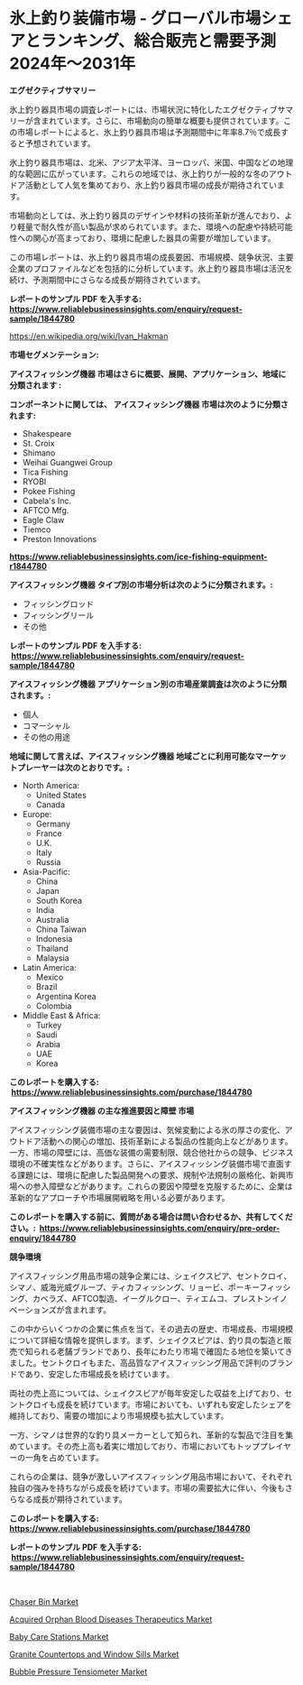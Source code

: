 <p><h1>氷上釣り装備市場 - グローバル市場シェアとランキング、総合販売と需要予測2024年〜2031年</h1></p><p><strong>エグゼクティブサマリー</strong></p>
<p><p>氷上釣り器具市場の調査レポートには、市場状況に特化したエグゼクティブサマリーが含まれています。さらに、市場動向の簡単な概要も提供されています。この市場レポートによると、氷上釣り器具市場は予測期間中に年率8.7％で成長すると予想されています。</p><p>氷上釣り器具市場は、北米、アジア太平洋、ヨーロッパ、米国、中国などの地理的な範囲に広がっています。これらの地域では、氷上釣りが一般的な冬のアウトドア活動として人気を集めており、氷上釣り器具市場の成長が期待されています。</p><p>市場動向としては、氷上釣り器具のデザインや材料の技術革新が進んでおり、より軽量で耐久性が高い製品が求められています。また、環境への配慮や持続可能性への関心が高まっており、環境に配慮した器具の需要が増加しています。</p><p>この市場レポートは、氷上釣り器具市場の成長要因、市場規模、競争状況、主要企業のプロファイルなどを包括的に分析しています。氷上釣り器具市場は活況を続け、予測期間中にさらなる成長が期待されています。</p></p>
<p><strong>レポートのサンプル PDF を入手する: <a href="https://www.reliablebusinessinsights.com/enquiry/request-sample/1844780">https://www.reliablebusinessinsights.com/enquiry/request-sample/1844780</a></strong></p>
<p><a href="https://en.wikipedia.org/wiki/Ivan_Hakman">https://en.wikipedia.org/wiki/Ivan_Hakman</a></p>
<p><strong>市場セグメンテーション:</strong></p>
<p><strong> アイスフィッシング機器 市場はさらに概要、展開、アプリケーション、地域に分類されます :</strong></p>
<p><strong>コンポーネントに関しては、 アイスフィッシング機器 市場は次のように分類されます: &nbsp;</strong></p>
<p><ul><li>Shakespeare</li><li>St. Croix</li><li>Shimano</li><li>Weihai Guangwei Group</li><li>Tica Fishing</li><li>RYOBI</li><li>Pokee Fishing</li><li>Cabela's Inc.</li><li>AFTCO Mfg.</li><li>Eagle Claw</li><li>Tiemco</li><li>Preston Innovations</li></ul></p>
<p><strong><a href="https://www.reliablebusinessinsights.com/ice-fishing-equipment-r1844780">https://www.reliablebusinessinsights.com/ice-fishing-equipment-r1844780</a></strong></p>
<p><strong> アイスフィッシング機器 タイプ別の市場分析は次のように分類されます。:</strong></p>
<p><ul><li>フィッシングロッド</li><li>フィッシングリール</li><li>その他</li></ul></p>
<p><strong>レポートのサンプル PDF を入手する: &nbsp;<a href="https://www.reliablebusinessinsights.com/enquiry/request-sample/1844780">https://www.reliablebusinessinsights.com/enquiry/request-sample/1844780</a></strong></p>
<p><strong> アイスフィッシング機器 アプリケーション別の市場産業調査は次のように分類されます。:</strong></p>
<p><ul><li>個人</li><li>コマーシャル</li><li>その他の用途</li></ul></p>
<p><strong>地域に関して言えば、アイスフィッシング機器 地域ごとに利用可能なマーケットプレーヤーは次のとおりです。:</strong></p>
<p><ul>
    <li>
        North America:
        <ul>
            <li>United States</li>
            <li>Canada</li>
        </ul>
    </li>
    <li>
        Europe:
        <ul>
            <li>Germany</li>
            <li>France</li>
            <li>U.K.</li>
            <li>Italy</li>
            <li>Russia</li>
        </ul>
    </li>
    <li>
        Asia-Pacific:
        <ul>
            <li>China</li>
            <li>Japan</li>
            <li>South Korea</li>
            <li>India</li>
            <li>Australia</li>
            <li>China Taiwan</li>
            <li>Indonesia</li>
            <li>Thailand</li>
            <li>Malaysia</li>
        </ul>
    </li>
    <li>
        Latin America:
        <ul>
            <li>Mexico</li>
            <li>Brazil</li>
            <li>Argentina Korea</li>
            <li>Colombia</li>
        </ul>
    </li>
    <li>
        Middle East & Africa:
        <ul>
            <li>Turkey</li>
            <li>Saudi</li>
            <li>Arabia</li>
            <li>UAE</li>
            <li>Korea</li>
        </ul>
    </li>
    </ul></p>
<p><strong>このレポートを購入する: &nbsp;<a href="https://www.reliablebusinessinsights.com/purchase/1844780">https://www.reliablebusinessinsights.com/purchase/1844780</a></strong></p>
<p><strong>アイスフィッシング機器 の主な推進要因と障壁 市場</strong></p>
<p><p>アイスフィッシング装備市場の主な要因は、気候変動による氷の厚さの変化、アウトドア活動への関心の増加、技術革新による製品の性能向上などがあります。一方、市場の障壁には、高価な装備の需要制限、競合他社からの競争、ビジネス環境の不確実性などがあります。さらに、アイスフィッシング装備市場で直面する課題には、環境に配慮した製品開発への要求、規制や法規制の厳格化、新興市場への参入障壁などがあります。これらの要因や障壁を克服するために、企業は革新的なアプローチや市場展開戦略を用いる必要があります。</p></p>
<p><strong>このレポートを購入する前に、質問がある場合は問い合わせるか、共有してください。:&nbsp; <a href="https://www.reliablebusinessinsights.com/enquiry/pre-order-enquiry/1844780">https://www.reliablebusinessinsights.com/enquiry/pre-order-enquiry/1844780</a></strong></p>
<p><strong>競争環境</strong></p>
<p><p>アイスフィッシング用品市場の競争企業には、シェイクスピア、セントクロイ、シマノ、威海光威グループ、ティカフィッシング、リョービ、ポーキーフィッシング、カベラズ、AFTCO製造、イーグルクロー、ティエムコ、プレストンイノベーションズが含まれます。</p><p>この中からいくつかの企業に焦点を当て、その過去の歴史、市場成長、市場規模について詳細な情報を提供します。まず、シェイクスピアは、釣り具の製造と販売で知られる老舗ブランドであり、長年にわたり市場で確固たる地位を築いてきました。セントクロイもまた、高品質なアイスフィッシング用品で評判のブランドであり、安定した市場成長を続けています。</p><p>両社の売上高については、シェイクスピアが毎年安定した収益を上げており、セントクロイも成長を続けています。市場においても、いずれも安定したシェアを維持しており、需要の増加により市場規模も拡大しています。</p><p>一方、シマノは世界的な釣り具メーカーとして知られ、革新的な製品で注目を集めています。その売上高も着実に増加しており、市場においてもトッププレイヤーの一角を占めています。</p><p>これらの企業は、競争が激しいアイスフィッシング用品市場において、それぞれ独自の強みを持ちながら成長を続けています。市場の需要拡大に伴い、今後もさらなる成長が期待されています。</p></p>
<p><strong>このレポートを購入する: &nbsp; <a href="https://www.reliablebusinessinsights.com/purchase/1844780">https://www.reliablebusinessinsights.com/purchase/1844780</a></strong></p>
<p><strong>レポートのサンプル PDF を入手する: &nbsp;<a href="https://www.reliablebusinessinsights.com/enquiry/request-sample/1844780">https://www.reliablebusinessinsights.com/enquiry/request-sample/1844780</a></strong><strong></strong></p>
<p>&nbsp;</p>
<p><p><a href="https://github.com/BryanLittlebXfbG/Market-Research-Report-List-1/blob/main/chaser-bin-market.md">Chaser Bin Market</a></p><p><a href="https://issuu.com/reportprime-2/docs/acquired-orphan-blood-diseases-therapeutics-market">Acquired Orphan Blood Diseases Therapeutics Market</a></p><p><a href="https://github.com/mzurpwxu46/Market-Research-Report-List-1/blob/main/baby-care-stations-market.md">Baby Care Stations Market</a></p><p><a href="https://medium.com/@colin.burgess8756/global-granite-countertops-and-window-sills-market-focus-on-application-end-use-industry-type-f30ae1ee264c">Granite Countertops and Window Sills Market</a></p><p><a href="https://medium.com/@max.sanderson5645/analyzing-bubble-pressure-tensiometer-market-dynamics-and-growth-drivers-and-forecasted-for-period-abdad5d3af50">Bubble Pressure Tensiometer Market</a></p></p>